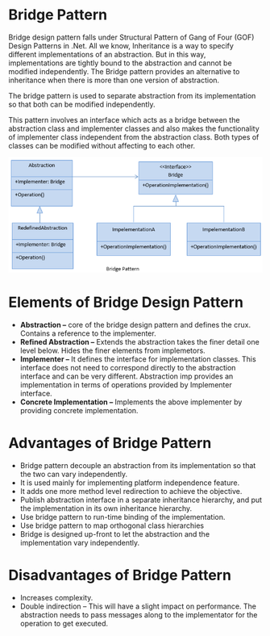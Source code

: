 # Bridge Pattern

Bridge design pattern falls under Structural Pattern of Gang of Four (GOF) Design Patterns in .Net. All we know, Inheritance is a way to specify different implementations of an abstraction. But in this way, implementations are tightly bound to the abstraction and cannot be modified independently. The Bridge pattern provides an alternative to inheritance when there is more than one version of abstraction.

The bridge pattern is used to separate abstraction from its implementation so that both can be modified independently.

This pattern involves an interface which acts as a bridge between the abstraction class and implementer classes and also makes the functionality of implementer class independent from the abstraction class. Both types of classes can be modified without affecting to each other.

<p align="center">
  <img src="https://github.com/adichamoli/DesignPatterns/blob/main/Structural%20Design%20Pattern/Bridge%20Pattern/bridge.png"/>
</p>

# Elements of Bridge Design Pattern

* <b>Abstraction –</b> core of the bridge design pattern and defines the crux. Contains a reference to the implementer.
* <b>Refined Abstraction –</b> Extends the abstraction takes the finer detail one level below. Hides the finer elements from implemetors.
* <b>Implementer –</b> It defines the interface for implementation classes. This interface does not need to correspond directly to the abstraction interface and can be very different. Abstraction imp provides an implementation in terms of operations provided by Implementer interface.
* <b>Concrete Implementation –</b> Implements the above implementer by providing concrete implementation.

# Advantages of Bridge Pattern

* Bridge pattern decouple an abstraction from its implementation so that the two can vary independently.
* It is used mainly for implementing platform independence feature.
* It adds one more method level redirection to achieve the objective.
* Publish abstraction interface in a separate inheritance hierarchy, and put the implementation in its own inheritance hierarchy.
* Use bridge pattern to run-time binding of the implementation.
* Use bridge pattern to map orthogonal class hierarchies
* Bridge is designed up-front to let the abstraction and the implementation vary independently.

# Disadvantages of Bridge Pattern

* Increases complexity.
* Double indirection – This will have a slight impact on performance. The abstraction needs to pass messages along to the implementator for the operation to get executed.
